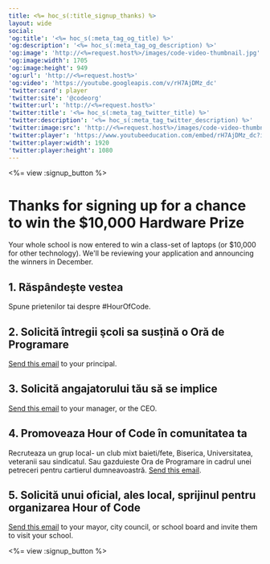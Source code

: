 ```yaml
---
title: <%= hoc_s(:title_signup_thanks) %>
layout: wide
social:
'og:title': '<%= hoc_s(:meta_tag_og_title) %>'
'og:description': '<%= hoc_s(:meta_tag_og_description) %>'
'og:image': 'http://<%=request.host%>/images/code-video-thumbnail.jpg'
'og:image:width': 1705
'og:image:height': 949
'og:url': 'http://<%=request.host%>'
'og:video': 'https://youtube.googleapis.com/v/rH7AjDMz_dc'
'twitter:card': player
'twitter:site': '@codeorg'
'twitter:url': 'http://<%=request.host%>'
'twitter:title': '<%= hoc_s(:meta_tag_twitter_title) %>'
'twitter:description': '<%= hoc_s(:meta_tag_twitter_description) %>'
'twitter:image:src': 'http://<%=request.host%>/images/code-video-thumbnail.jpg'
'twitter:player': 'https://www.youtubeeducation.com/embed/rH7AjDMz_dc?iv_load_policy=3&rel=0&autohide=1&showinfo=0'
'twitter:player:width': 1920
'twitter:player:height': 1080
---
```


<%= view :signup_button %>

# Thanks for signing up for a chance to win the $10,000 Hardware Prize

Your whole school is now entered to win a class-set of laptops (or $10,000 for other technology). We'll be reviewing your application and announcing the winners in December.

## 1. Răspândește vestea

Spune prietenilor tai despre #HourOfCode.

## 2. Solicită întregii şcoli sa susțină o Oră de Programare

[Send this email](<%= resolve_url('/promote#email') %>) to your principal.

## 3. Solicită angajatorului tău să se implice

[Send this email](<%= resolve_url('/promote#email') %>) to your manager, or the CEO.

## 4. Promoveaza Hour of Code în comunitatea ta

Recruteaza un grup local- un club mixt baieti/fete, Biserica, Universitatea, veteranii sau sindicatul. Sau gazduieste Ora de Programare in cadrul unei petreceri pentru cartierul dumneavoastră. [Send this email](<%= resolve_url('/promote#email') %>).

## 5. Solicită unui oficial, ales local, sprijinul pentru organizarea Hour of Code

[Send this email](<%= resolve_url('/promote#politicians') %>) to your mayor, city council, or school board and invite them to visit your school.

<%= view :signup_button %>